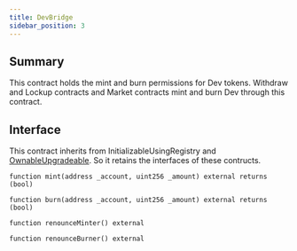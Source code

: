 ```yaml
---
title: DevBridge
sidebar_position: 3
---
```


## Summary

This contract holds the mint and burn permissions for Dev tokens.
Withdraw and Lockup contracts and Market contracts mint and burn Dev through this contract.

## Interface

This contract inherits from InitializableUsingRegistry and [OwnableUpgradeable](https://docs.openzeppelin.com/contracts/4.x/api/access#Ownable). So it retains the interfaces of these contructs.

`function mint(address _account, uint256 _amount) external returns (bool)`

`function burn(address _account, uint256 _amount) external returns (bool)`

`function renounceMinter() external`

`function renounceBurner() external`
